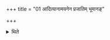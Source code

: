 +++
title = "01 आदित्यानामयनेन प्रजातिम् भूमानङ्"

+++

<details><summary>थिते</summary>

1. (The performers obtain progeny, become many, win the heaven, get themselves established firmly in these worlds by means (of the performance) of the (sacrificial session called) Ādityānām ayanam.  
</details>
